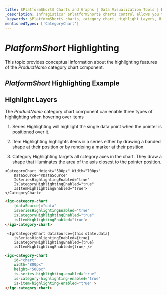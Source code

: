```yaml
---
title: $PlatformShort$ Charts and Graphs | Data Visualization Tools | Highlighting | Infragistics
_description: Infragistics' $PlatformShort$ charts control allows you to highlight areas of the graph. Learn about $ProductName$ highlighing features!
_keywords: $PlatformShort$ charts, category chart, Highlight Layers, Highlighting, $ProductName$, Infragistics
mentionedTypes: ['CategoryChart']
---
```

# $PlatformShort$ Highlighting

This topic provides conceptual information about the highlighting features of the $ProductName$ category chart component.

## $PlatformShort$ Highlighting Example

<code-view style="height: 500px" 
           data-demos-base-url="{environment:dvDemosBaseUrl}" 
           iframe-src="{environment:dvDemosBaseUrl}/charts/category-chart-highlighting" alt="$PlatformShort$ Highlighting Example">
</code-view>

<div class="divider--half"></div>


## Highlight Layers

The $ProductName$ category chart component can enable three types of highlighting when hovering over items.

1. Series Highlighting will highlight the single data point when the pointer is positioned over it.

1. Item Highlighting highlights items in a series either by drawing a banded shape at their position or by rendering a marker at their position.

1. Category Highlighting targets all category axes in the chart. They draw a shape that illuminates the area of the axis closest to the pointer position.

```razor
<CategoryChart Height="500px" Width="700px"
    DataSource="@DataSource"
    IsSeriesHighlightingEnabled="true"
    IsCategoryHighlightingEnabled="true"
    IsItemHighlightingEnabled="true">
</CategoryChart>
```

```html
<igx-category-chart
    [dataSource]="data"
    isSeriesHighlightingEnabled="true"
    isCategoryHighlightingEnabled="true"
    isItemHighlightingEnabled="true">
</igx-category-chart>
```

```tsx
 <IgrCategoryChart dataSource={this.state.data}
    isSeriesHighlightingEnabled={true}
    isCategoryHighlightingEnabled={true}
    isItemHighlightingEnabled={true} />
```

```html
<igc-category-chart
    id="chart"
    width="800px"
    height="500px"
    is-series-highlighting-enabled="true"
    is-category-highlighting-enabled="true"
    is-item-highlighting-enabled="true" >
</igc-category-chart>
```
